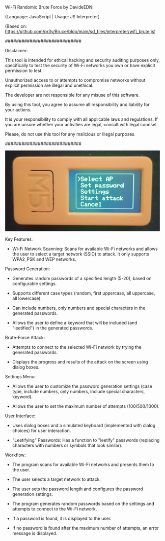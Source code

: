 Wi-Fi Randomic Brute Force by DavideEDN 

(Language: JavaScript | Usage: JS Interpreter)

(Based on: https://github.com/pr3y/Bruce/blob/main/sd_files/interpreter/wifi_brute.js)

############################

Disclaimer: 

This tool is intended for ethical hacking and security auditing purposes only, specifically to test the security of Wi-Fi networks you own or have explicit permission to test. 

Unauthorized access to or attempts to compromise networks without explicit permission are illegal and unethical. 

The developer are not responsible for any misuse of this software. 

By using this tool, you agree to assume all responsibility and liability for your actions. 

It is your responsibility to comply with all applicable laws and regulations. If you are unsure whether your activities are legal, consult with legal counsel. 

Please, do not use this tool for any malicious or illegal purposes.

############################

![Alt text](m5stick.jpg)

Key Features:

- Wi-Fi Network Scanning: Scans for available Wi-Fi networks and allows the user to select a target network (SSID) to attack. It only supports WPA2_PSK and WEP networks.

Password Generation:

- Generates random passwords of a specified length (5-20), based on configurable settings.

- Supports different case types (random, first uppercase, all uppercase, all lowercase).

- Can include numbers, only numbers and special characters in the generated passwords.

- Allows the user to define a keyword that will be included (and "leetified") in the generated passwords.

Brute-Force Attack:

- Attempts to connect to the selected Wi-Fi network by trying the generated passwords.

- Displays the progress and results of the attack on the screen using dialog boxes.

Settings Menu:

- Allows the user to customize the password generation settings (case type, include numbers, only numbers, include special characters, keyword).

- Allows the user to set the maximum number of attempts (100/500/1000). 

User Interface:

- Uses dialog boxes and a simulated keyboard (implemented with dialog choices) for user interaction.

- "Leetifying" Passwords: Has a function to "leetify" passwords (replacing characters with numbers or symbols that look similar).

Workflow:

- The program scans for available Wi-Fi networks and presents them to the user.

- The user selects a target network to attack.

- The user sets the password length and configures the password generation settings.

- The program generates random passwords based on the settings and attempts to connect to the Wi-Fi network.

- If a password is found, it is displayed to the user.

- If no password is found after the maximum number of attempts, an error message is displayed.
